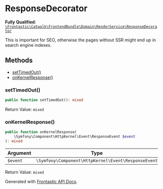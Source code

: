 #  ResponseDecorator

**Fully Qualified**: [`\Frontastic\Catwalk\FrontendBundle\Domain\RenderService\ResponseDecorator`](../../../../../src/php/FrontendBundle/Domain/RenderService/ResponseDecorator.php)

This is important for SEO, otherwise the pages without SSR might end up in
search engine indexes.

## Methods

* [setTimedOut()](#settimedout)
* [onKernelResponse()](#onkernelresponse)

### setTimedOut()

```php
public function setTimedOut(): mixed
```

Return Value: `mixed`

### onKernelResponse()

```php
public function onKernelResponse(
    \Symfony\Component\HttpKernel\Event\ResponseEvent $event
): mixed
```

Argument|Type|Default|Description
--------|----|-------|-----------
`$event`|`\Symfony\Component\HttpKernel\Event\ResponseEvent`||

Return Value: `mixed`

Generated with [Frontastic API Docs](https://github.com/FrontasticGmbH/apidocs).
